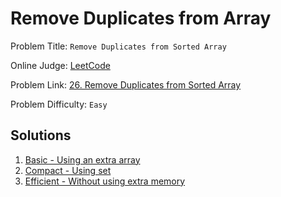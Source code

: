 # Remove Duplicates from Array
Problem Title: `Remove Duplicates from Sorted Array`

Online Judge: [LeetCode](https://leetcode.com/)

Problem Link: [26. Remove Duplicates from Sorted Array](https://leetcode.com/problems/remove-duplicates-from-sorted-array/)

Problem Difficulty: `Easy`

## Solutions
1. [Basic - Using an extra array]((5.1.1.1)%20Basic%20-%20Remove%20Duplicates%20from%20Sorted%20Array.py)
2. [Compact - Using set]((5.1.1.2)%20Compact%20-%20Remove%20Duplicates%20from%20Sorted%20Array.py)
3. [Efficient - Without using extra memory]((5.1.1.3)%20Efficient%20-%20Remove%20Duplicates%20from%20Sorted%20Array.py)
